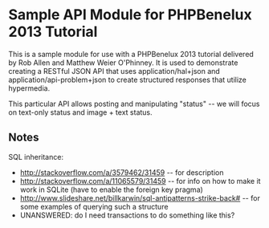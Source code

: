 Sample API Module for PHPBenelux 2013 Tutorial
==============================================

This is a sample module for use with a PHPBenelux 2013 tutorial delivered by Rob
Allen and Matthew Weier O'Phinney. It is used to demonstrate creating a RESTful
JSON API that uses application/hal+json and application/api-problem+json to
create structured responses that utilize hypermedia.

This particular API allows posting and manipulating "status" -- we will focus on
text-only status and image + text status.

Notes
-----

SQL inheritance:

- http://stackoverflow.com/a/3579462/31459 -- for description
- http://stackoverflow.com/a/11065579/31459 -- for info on how to make it work
  in SQLite (have to enable the foreign key pragma)
- http://www.slideshare.net/billkarwin/sql-antipatterns-strike-back# -- for some
  examples of querying such a structure
- UNANSWERED: do I need transactions to do something like this?
